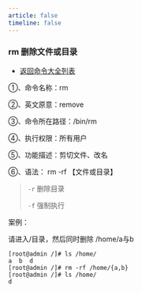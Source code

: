 ```yaml
---
article: false
timeline: false
---
```

### rm 删除文件或目录

- [返回命令大全列表](./command.md#文件管理)

①、命令名称：rm

②、英文原意：remove

③、命令所在路径：/bin/rm

④、执行权限：所有用户

⑤、功能描述：剪切文件、改名

⑥、语法： rm -rf 【文件或目录】

> `-r` 删除目录
>
> `-f` 强制执行

案例：

请进入/目录，然后同时删除 /home/a与b

```shell
[root@admin /]# ls /home/
a  b  d
[root@admin /]# rm -rf /home/{a,b}
[root@admin /]# ls /home/
d
```
